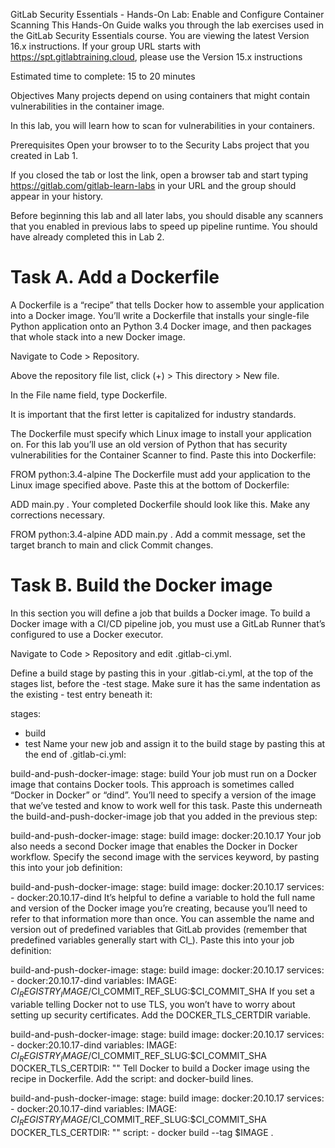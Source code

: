 GitLab Security Essentials - Hands-On Lab: Enable and Configure Container Scanning
This Hands-On Guide walks you through the lab exercises used in the GitLab Security Essentials course.
You are viewing the latest Version 16.x instructions. If your group URL starts with https://spt.gitlabtraining.cloud, please use the Version 15.x instructions

Estimated time to complete: 15 to 20 minutes

Objectives
Many projects depend on using containers that might contain vulnerabilities in the container image.

In this lab, you will learn how to scan for vulnerabilities in your containers.

Prerequisites
Open your browser to to the Security Labs project that you created in Lab 1.

If you closed the tab or lost the link, open a browser tab and start typing https://gitlab.com/gitlab-learn-labs in your URL and the group should appear in your history.

Before beginning this lab and all later labs, you should disable any scanners that you enabled in previous labs to speed up pipeline runtime. You should have already completed this in Lab 2.



# Task A. Add a Dockerfile
A Dockerfile is a “recipe” that tells Docker how to assemble your application into a Docker image. You’ll write a Dockerfile that installs your single-file Python application onto an Python 3.4 Docker image, and then packages that whole stack into a new Docker image.

Navigate to Code > Repository.

Above the repository file list, click (+) > This directory > New file.

In the File name field, type Dockerfile.

It is important that the first letter is capitalized for industry standards.

The Dockerfile must specify which Linux image to install your application on. For this lab you’ll use an old version of Python that has security vulnerabilities for the Container Scanner to find. Paste this into Dockerfile:

FROM python:3.4-alpine
The Dockerfile must add your application to the Linux image specified above. Paste this at the bottom of Dockerfile:

ADD main.py .
Your completed Dockerfile should look like this. Make any corrections necessary.

FROM python:3.4-alpine
ADD main.py .
Add a commit message, set the target branch to main and click Commit changes.



# Task B. Build the Docker image
In this section you will define a job that builds a Docker image. To build a Docker image with a CI/CD pipeline job, you must use a GitLab Runner that’s configured to use a Docker executor.

Navigate to Code > Repository and edit .gitlab-ci.yml.

Define a build stage by pasting this in your .gitlab-ci.yml, at the top of the stages list, before the -test stage. Make sure it has the same indentation as the existing - test entry beneath it:

stages:
- build
- test
Name your new job and assign it to the build stage by pasting this at the end of .gitlab-ci.yml:

build-and-push-docker-image:
  stage: build
Your job must run on a Docker image that contains Docker tools. This approach is sometimes called “Docker in Docker” or “dind”. You’ll need to specify a version of the image that we’ve tested and know to work well for this task. Paste this underneath the build-and-push-docker-image job that you added in the previous step:

build-and-push-docker-image:
  stage: build
  image: docker:20.10.17
Your job also needs a second Docker image that enables the Docker in Docker workflow. Specify the second image with the services keyword, by pasting this into your job definition:

build-and-push-docker-image:
  stage: build
  image: docker:20.10.17
  services:
    - docker:20.10.17-dind
It’s helpful to define a variable to hold the full name and version of the Docker image you’re creating, because you’ll need to refer to that information more than once. You can assemble the name and version out of predefined variables that GitLab provides (remember that predefined variables generally start with CI_). Paste this into your job definition:

build-and-push-docker-image:
  stage: build
  image: docker:20.10.17
  services:
    - docker:20.10.17-dind
  variables:
    IMAGE: $CI_REGISTRY_IMAGE/$CI_COMMIT_REF_SLUG:$CI_COMMIT_SHA
If you set a variable telling Docker not to use TLS, you won’t have to worry about setting up security certificates. Add the DOCKER_TLS_CERTDIR variable.

build-and-push-docker-image:
  stage: build
  image: docker:20.10.17
  services:
    - docker:20.10.17-dind
  variables:
    IMAGE: $CI_REGISTRY_IMAGE/$CI_COMMIT_REF_SLUG:$CI_COMMIT_SHA
    DOCKER_TLS_CERTDIR: ""
Tell Docker to build a Docker image using the recipe in Dockerfile. Add the script: and docker-build lines.

build-and-push-docker-image:
  stage: build
  image: docker:20.10.17
  services:
    - docker:20.10.17-dind
  variables:
    IMAGE: $CI_REGISTRY_IMAGE/$CI_COMMIT_REF_SLUG:$CI_COMMIT_SHA
    DOCKER_TLS_CERTDIR: ""
  script:
    - docker build --tag $IMAGE .